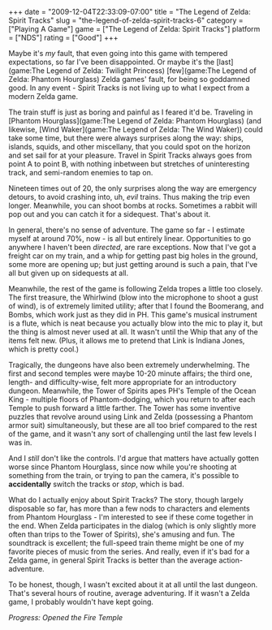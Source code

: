 +++
date = "2009-12-04T22:33:09-07:00"
title = "The Legend of Zelda: Spirit Tracks"
slug = "the-legend-of-zelda-spirit-tracks-6"
category = ["Playing A Game"]
game = ["The Legend of Zelda: Spirit Tracks"]
platform = ["NDS"]
rating = ["Good"]
+++

Maybe it's <i>my</i> fault, that even going into this game with tempered expectations, so far I've been disappointed.  Or maybe it's the [last](game:The Legend of Zelda: Twilight Princess) [few](game:The Legend of Zelda: Phantom Hourglass) Zelda games' fault, for being so goddamned good.  In any event - Spirit Tracks is not living up to what I expect from a modern Zelda game.

The train stuff is just as boring and painful as I feared it'd be.  Traveling in [Phantom Hourglass](game:The Legend of Zelda: Phantom Hourglass) (and likewise, [Wind Waker](game:The Legend of Zelda: The Wind Waker)) could take some time, but there were always surprises along the way: ships, islands, squids, and other miscellany, that you could spot on the horizon and set sail for at your pleasure.  Travel in Spirit Tracks always goes from point A to point B, with nothing inbetween but stretches of uninteresting track, and semi-random enemies to tap on.

Nineteen times out of 20, the only surprises along the way are emergency detours, to avoid crashing into, uh, <i>evil</i> trains.  Thus making the trip even longer.  Meanwhile, you can shoot bombs at rocks.  Sometimes a rabbit will pop out and you can catch it for a sidequest.  That's about it.

In general, there's no sense of adventure.  The game so far - I estimate myself at around 70\%, now - is all but entirely linear.  Opportunities to go anywhere I haven't been <i>directed</i>, are rare exceptions.  Now that I've got a freight car on my train, and a whip for getting past big holes in the ground, some more are opening up; but just getting around is such a pain, that I've all but given up on sidequests at all.

Meanwhile, the rest of the game is following Zelda tropes a little too closely.  The first treasure, the Whirlwind (blow into the microphone to shoot a gust of wind), is of extremely limited utility; after that I found the Boomerang, and Bombs, which work just as they did in PH.  This game's musical instrument is a flute, which is neat because you actually blow into the mic to play it, but the thing is almost never used at all.  It wasn't until the Whip that any of the items felt new.  (Plus, it allows me to pretend that Link is Indiana Jones, which is pretty cool.)

Tragically, the dungeons have also been extremely underwhelming.  The first and second temples were maybe 10-20 minute affairs; the third one, length- and difficulty-wise, felt more appropriate for an introductory dungeon.  Meanwhile, the Tower of Spirits apes PH's Temple of the Ocean King - multiple floors of Phantom-dodging, which you return to after each Temple to push forward a little farther.  The Tower has some inventive puzzles that revolve around using Link and Zelda (possessing a Phantom armor suit) simultaneously, but these are all too brief compared to the rest of the game, and it wasn't any sort of challenging until the last few levels I was in.

And I <i>still</i> don't like the controls.  I'd argue that matters have actually gotten worse since Phantom Hourglass, since now while you're shooting at something from the train, or trying to pan the camera, it's possible to <b>accidentally</b> switch the tracks or <i>stop</i>, which is bad.

What do I actually enjoy about Spirit Tracks?  The story, though largely disposable so far, has more than a few nods to characters and elements from Phantom Hourglass - I'm interested to see if these come together in the end.  When Zelda participates in the dialog (which is only slightly more often than trips to the Tower of Spirits), she's amusing and fun.  The soundtrack is excellent; the full-speed train theme might be one of my favorite pieces of music from the series.  And really, even if it's bad for a Zelda game, in general Spirit Tracks is better than the average action-adventure.

To be honest, though, I wasn't excited about it at all until the last dungeon.  That's several hours of routine, average adventuring.  If it wasn't a Zelda game, I probably wouldn't have kept going.

<i>Progress: Opened the Fire Temple</i>